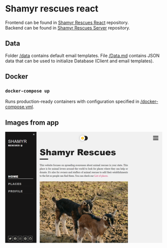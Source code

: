 # Shamyr rescues react

Frontend can be found in [Shamyr Rescues React](https://github.com/prixladi/shamyr-rescues-react) repository.<br />
Backend can be found in [Shamyr Rescues Server](https://github.com/prixladi/shamyr-rescues-server) repository.


## Data

Folder [/data](data) contains default email templates. File [/Data.md](Data.md) contains JSON data that can be used to initialize Database (Client and email templates).

## Docker

### `docker-compose up`

Runs production-ready containers with configuration specified in [/docker-compose.yml](docker-compose.yml).

## Images from app

![Drag Racing](assets/homePage.png)